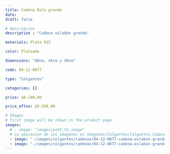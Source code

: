 ```yaml
---
title: Cadena Rolo grande
date: 
draft: false

# descripcion
description : "Cadena eslabón grande"

materials: Plata 925

color: Plateado

dimensions: "40cm, 45cm y 50cm"

code: 04-12-0077

type: "Colgantes"

categories: []

price: $8.140,00

price_eftvo: $6.920,00

# Images
# first image will be shown in the product page
images:
  # - image: "images/path_to_image"
  # La ubicacion de las imagenes es imagenes/Colgantes/Colgantes.Cadenas/04-12-0077-cadena-rolo-grande
  - image: "./images/colgantes/cadenas/04-12-0077-cadena-eslabon-grande_a.JPG"
  - image: "./images/colgantes/cadenas/04-12-0077-cadena-eslabon-grande_b.JPG"
---
```

